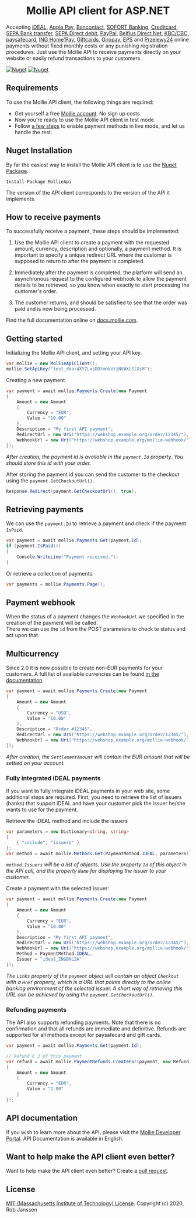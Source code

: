 <h1 align="center">Mollie API client for ASP.NET</h1>

Accepting [iDEAL](https://www.mollie.com/payments/ideal/), [Apple Pay](https://www.mollie.com/payments/apple-pay), [Bancontact](https://www.mollie.com/payments/bancontact/), [SOFORT Banking](https://www.mollie.com/payments/sofort/), [Creditcard](https://www.mollie.com/payments/credit-card/), [SEPA Bank transfer](https://www.mollie.com/payments/bank-transfer/), [SEPA Direct debit](https://www.mollie.com/payments/direct-debit/), [PayPal](https://www.mollie.com/payments/paypal/), [Belfius Direct Net](https://www.mollie.com/payments/belfius/), [KBC/CBC](https://www.mollie.com/payments/kbc-cbc/), [paysafecard](https://www.mollie.com/payments/paysafecard/), [ING Home'Pay](https://www.mollie.com/payments/ing-homepay/), [Giftcards](https://www.mollie.com/payments/gift-cards/), [Giropay](https://www.mollie.com/payments/giropay/), [EPS](https://www.mollie.com/payments/eps/) and [Przelewy24](https://www.mollie.com/payments/przelewy24/) online payments without fixed monthly costs or any punishing registration procedures. Just use the Mollie API to receive payments directly on your website or easily refund transactions to your customers.

[![Nuget](https://img.shields.io/nuget/v/MollieApi)](https://www.nuget.org/packages/MollieApi/)
[![Nuget](https://img.shields.io/nuget/dt/MollieApi)](https://www.nuget.org/packages/MollieApi/)

## Requirements ##
To use the Mollie API client, the following things are required:

+ Get yourself a free [Mollie account](https://www.mollie.com/signup). No sign up costs.
+ Now you're ready to use the Mollie API client in test mode.
+ Follow [a few steps](https://www.mollie.com/dashboard/?modal=onboarding) to enable payment methods in live mode, and let us handle the rest.

## Nuget Installation ##

By far the easiest way to install the Mollie API client is to use the [Nuget Package](https://www.nuget.org/packages/MollieApi/).
```
Install-Package MollieApi
```
The version of the API client corresponds to the version of the API it implements.

## How to receive payments ##

To successfully receive a payment, these steps should be implemented:

1. Use the Mollie API client to create a payment with the requested amount, currency, description and optionally, a payment method. It is important to specify a unique redirect URL where the customer is supposed to return to after the payment is completed.

2. Immediately after the payment is completed, the platform will send an asynchronous request to the configured webhook to allow the payment details to be retrieved, so you know when exactly to start processing the customer's order.

3. The customer returns, and should be satisfied to see that the order was paid and is now being processed.

Find the full documentation online on [docs.mollie.com](https://docs.mollie.com).

## Getting started ##

Initializing the Mollie API client, and setting your API key.

```c#
var mollie = new MollieApiClient();
mollie.SetApiKey("test_dHar4XY7LxsDOtmnkVtjNVWXLSlXsM");
``` 

Creating a new payment.

```c#
var payment = await mollie.Payments.Create(new Payment
{
	Amount = new Amount
	{
		Currency = "EUR",
		Value = "10.00"
	},
	Description = "My first API payment",
	RedirectUrl = new Uri("https://webshop.example.org/order/12345/"),
	WebhookUrl = new Uri("https://webshop.example.org/mollie-webhook/")
});
```
_After creation, the payment id is available in the `payment.Id` property. You should store this id with your order._

After storing the payment id you can send the customer to the checkout using the `payment.GetCheckoutUrl()`.  

```c#
Response.Redirect(payment.GetCheckoutUrl(), true);
```

## Retrieving payments ##
We can use the `payment.Id` to retrieve a payment and check if the payment `IsPaid`.

```c#
var payment = await mollie.Payments.Get(payment.Id);
if (payment.IsPaid())
{
	Console.WriteLine("Payment received.");
}
```

Or retrieve a collection of payments.

```c#
var payments = mollie.Payments.Page(); 
```

## Payment webhook ##

When the status of a payment changes the `WebhookUrl` we specified in the creation of the payment will be called.  
There we can use the `id` from the POST parameters to check te status and act upon that.


## Multicurrency ##
Since 2.0 it is now possible to create non-EUR payments for your customers.
A full list of available currencies can be found [in the documentation](https://docs.mollie.com/guides/multicurrency).

```c#
var payment = await mollie.Payments.Create(new Payment
{
	Amount = new Amount
	{
		Currency = "USD",
		Value = "10.00"
	},
	Description = "Order #12345",
	RedirectUrl = new Uri("https://webshop.example.org/order/12345/"),
	WebhookUrl = new Uri("https://webshop.example.org/mollie-webhook/")
});
```
_After creation, the `SettlementAmount` will contain the EUR amount that will be settled on your account._


### Fully integrated iDEAL payments ###

If you want to fully integrate iDEAL payments in your web site, some additional steps are required. First, you need to
retrieve the list of issuers (banks) that support iDEAL and have your customer pick the issuer he/she wants to use for
the payment.

Retrieve the iDEAL method and include the issuers

```c#
var parameters = new Dictionary<string, string>
{
	{ "include", "issuers" }
};
var method = await mollie.Methods.Get(PaymentMethod.IDEAL, parameters);
```

_`method.Issuers` will be a list of objects. Use the property `Id` of this object in the API call, and the property `Name` for displaying the issuer to your customer._

Create a payment with the selected issuer:

```c#
var payment = await mollie.Payments.Create(new Payment
{
	Amount = new Amount
	{
		Currency = "EUR",
		Value = "10.00"
	},
	Description = "My first API payment",
	RedirectUrl = new Uri("https://webshop.example.org/order/12345/"),
	WebhookUrl = new Uri("https://webshop.example.org/mollie-webhook/"),
	Method = PaymentMethod.IDEAL,
	Issuer = "ideal_INGBNL2A"
});
```

_The `Links` property of the `payment` object will contain an object `Checkout` with a `Href` property, which is a URL that points directly to the online banking environment of the selected issuer.
A short way of retrieving this URL can be achieved by using the `payment.GetCheckoutUrl()`._

### Refunding payments ###

The API also supports refunding payments. Note that there is no confirmation and that all refunds are immediate and
definitive. Refunds are supported for all methods except for paysafecard and gift cards.

```c#
var payment = await mollie.Payments.Get(payment.Id);

// Refund € 2 of this payment
var refund = await mollie.PaymentRefunds.CreateFor(payment, new Refund
{
	Amount = new Amount
	{
		Currency = "EUR",
		Value = "2.00"
	}
});
```

## API documentation ##
If you wish to learn more about the API, please visit the [Mollie Developer Portal](https://www.mollie.com/developers). API Documentation is available in English.

## Want to help make the API client even better? ##

Want to help make the API client even better? Create a [pull request](https://github.com/janssenr/MollieApi.Net/pulls).

## License ##
[MIT (Massachusetts Institute of Technology) License](https://licenses.nuget.org/MIT).
Copyright (c) 2020, Rob Janssen
